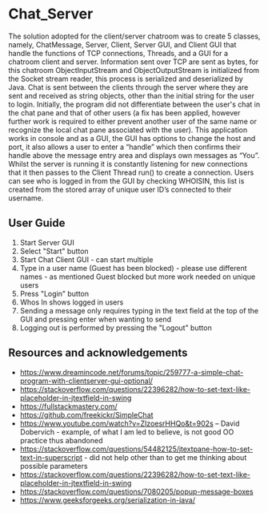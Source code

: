 # Chat_Server
The solution adopted for the client/server chatroom was to create 5 classes, namely, ChatMessage, Server, Client, Server GUI, and Client GUI that handle the functions of TCP connections, Threads, and a GUI for a chatroom client and server. Information sent over TCP are sent as bytes, for this chatroom ObjectInputStream and ObjectOutputStream is initialized from the Socket stream reader, this process is serialized and deserialized by Java. Chat is sent between the clients through the server where they are sent and received as string objects, other than the initial string for the user to login. Initially, the program did not differentiate between the user's chat in the chat pane and that of other users (a fix has been applied, however further work is required to either prevent another user of the same name or recognize the local chat pane associated with the user). This application works in console and as a GUI, the GUI has options to change the host and port, it also allows a user to enter a “handle” which then confirms their handle above the message entry area and displays own messages as “You”. Whilst the server is running it is constantly listening for new connections that it then passes to the Client Thread run() to create a connection. Users can see who is logged in from the GUI by checking WHOISIN, this list is created from the stored array of unique user ID’s connected to their username.

## User Guide
1. Start Server GUI
2. Select "Start" button
3. Start Chat Client GUI - can start multiple
4. Type in a user name (Guest has been blocked) - please use different names - as mentioned Guest blocked but more work needed on unique users
5. Press "Login" button
6. Whos In shows logged in users
7. Sending a message only requires typing in the text field at the top of the GUI and pressing enter when wanting to send
8. Logging out is performed by pressing the "Logout" button

## Resources and acknowledgements
* https://www.dreamincode.net/forums/topic/259777-a-simple-chat-program-with-clientserver-gui-optional/ 
*	https://stackoverflow.com/questions/22396282/how-to-set-text-like-placeholder-in-jtextfield-in-swing 
*	https://fullstackmastery.com/ 
*	https://github.com/freekickr/SimpleChat 
*	https://www.youtube.com/watch?v=ZIzoesrHHQo&t=902s  – David Dobervich - example, of what I am led to believe, is not good OO practice thus abandoned
*	https://stackoverflow.com/questions/54482125/jtextpane-how-to-set-text-in-superscript  - did not help other than to get me thinking about possible parameters
*	https://stackoverflow.com/questions/22396282/how-to-set-text-like-placeholder-in-jtextfield-in-swing 
*	https://stackoverflow.com/questions/7080205/popup-message-boxes 
*	https://www.geeksforgeeks.org/serialization-in-java/ 
